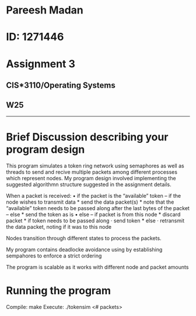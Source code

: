 #  Pareesh Madan
#  ID: 1271446
#  Assignment 3
## CIS\*3110/Operating Systems
## W25

----------------------------------------------------------------

#  Brief Discussion describing your program design

This program simulates a token ring network using semaphores as well as threads to send and recive multiple packets among different processes which represent nodes. My program design involved implementing the suggested algorithmn structure suggested in the assignment details.

When a packet is received:
• if the packet is the “available” token
	– if the node wishes to transmit data
		* send the data packet(s)
		* note that the “available” token needs to be passed along after the last bytes of the packet
	– else
		* send the token as is
• else
	– if packet is from this node
		* discard packet
		* if token needs to be passed along
			· send token
		* else
			· retransmit the data packet, noting if it was to this node

Nodes transition through different states to process the packets.

My program contains deadlocke avoidance using by establishing sempahores to enforce a strict ordering

The program is scalable as it works with different node and packet amounts

# Running the program

Compile: make
Execute: ./tokensim <# packets>
